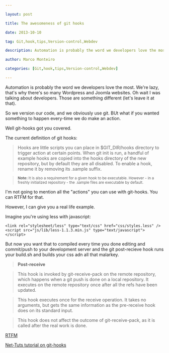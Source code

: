 ---
layout: post
title: The awesomeness of git hooks
date: 2013-10-10
tag: Git,hook,tips,Version-control,Webdev
description: Automation is probably the word we developers love the most. We're lazy, that's why there's so many Wordpress and Joomla websites. Oh wait I was talking about developers. Those are
author: Marco Monteiro
categories: [Git,hook,tips,Version-control,Webdev]
---

Automation is probably the word we developers love the most. We're lazy, that's why there's so many Wordpress and Joomla websites. Oh wait I was talking about developers. Those are something different (let's leave it at that).

So we version our code, and we obviously use git. BUt what if you wanted something to happen every-time we do make an action.

Well git-hooks got you covered. 

<!--more-->

The current definition of git hooks:

> Hooks are little scripts you can place in $GIT_DIR/hooks directory to trigger action at certain points. When git init is run, a handful of example hooks are copied into the hooks directory of the new repository, but by default they are all disabled. To enable a hook, rename it by removing its .sample suffix.
 
> <small>**Note:** It is also a requirement for a given hook to be executable. However - in a freshly initialized repository - the .sample files are executable by default.</small>

I'm not going to mention all the "actions" you can use with git-hooks. You can RTFM for that.

However, I can give you a real life example. 

Imagine you're using less with javascript:

	<link rel="stylesheet/less" type="text/css" href="css/styles.less" />
	<script src="js/lib/less-1.1.3.min.js" type="text/javascript"></script>
	
But now you want that to compiled every time you done editing and commit/push to your development server and the git post-recieve hook runs your build.sh and builds your css adn all that malarkey.

> **Post-receive**

> This hook is invoked by git-receive-pack on the remote repository, which happens when a git push is done on a local repository. It executes on the remote repository once after all the refs have been updated.

> This hook executes once for the receive operation. It takes no arguments, but gets the same information as the pre-receive hook does on its standard input.

> This hook does not affect the outcome of git-receive-pack, as it is called after the real work is done.

[<i class="icon-link"></i> RTFM](http://git-scm.com/docs/githooks)

[<i class="icon-youtube-play"></i> Net-Tuts tutorial on git-hooks](http://net.tutsplus.com/tutorials/tools-and-tips/quick-tip-automation-with-git-hooks/)